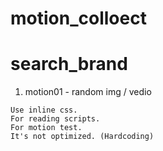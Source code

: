 # motion_colloect

# search_brand

1. motion01 - random img / vedio

```
Use inline css.
For reading scripts.
For motion test.
It's not optimized. (Hardcoding)
```



